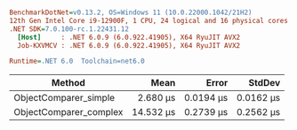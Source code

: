 ``` ini

BenchmarkDotNet=v0.13.2, OS=Windows 11 (10.0.22000.1042/21H2)
12th Gen Intel Core i9-12900F, 1 CPU, 24 logical and 16 physical cores
.NET SDK=7.0.100-rc.1.22431.12
  [Host]     : .NET 6.0.9 (6.0.922.41905), X64 RyuJIT AVX2
  Job-KXVMCV : .NET 6.0.9 (6.0.922.41905), X64 RyuJIT AVX2

Runtime=.NET 6.0  Toolchain=net6.0  

```
|                 Method |      Mean |     Error |    StdDev |
|----------------------- |----------:|----------:|----------:|
|  ObjectComparer_simple |  2.680 μs | 0.0194 μs | 0.0162 μs |
| ObjectComparer_complex | 14.532 μs | 0.2739 μs | 0.2562 μs |
